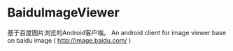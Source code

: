 BaiduImageViewer
================

基于百度图片浏览的Android客户端。 An android client for image viewer base on baidu image ( http://image.baidu.com/ )
